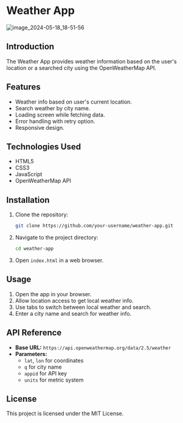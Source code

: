
# Weather App

![image_2024-05-18_18-51-56](https://github.com/arc-ch/Weather-App/assets/134518231/2afb2cb9-340c-49c2-93b3-35334f9c8f4a)

## Introduction
The Weather App provides weather information based on the user's location or a searched city using the OpenWeatherMap API.

## Features
- Weather info based on user's current location.
- Search weather by city name.
- Loading screen while fetching data.
- Error handling with retry option.
- Responsive design.

## Technologies Used
- HTML5
- CSS3
- JavaScript
- OpenWeatherMap API

## Installation
1. Clone the repository:
   ```sh
   git clone https://github.com/your-username/weather-app.git
   ```
2. Navigate to the project directory:
   ```sh
   cd weather-app
   ```
3. Open `index.html` in a web browser.


## Usage
1. Open the app in your browser.
2. Allow location access to get local weather info.
3. Use tabs to switch between local weather and search.
4. Enter a city name and search for weather info.

## API Reference
- **Base URL:** `https://api.openweathermap.org/data/2.5/weather`
- **Parameters:**
  - `lat`, `lon` for coordinates
  - `q` for city name
  - `appid` for API key
  - `units` for metric system

## License
This project is licensed under the MIT License.

